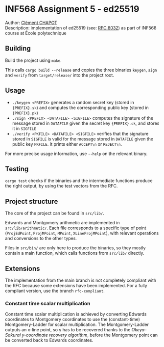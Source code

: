 # INF568 Assignment 5 - ed25519

Author: [Clément CHAPOT](mailto:clement.chapot@polytechnique.edu)<br>
Description: implementation of ed25519 (see: [RFC 8032](https://datatracker.ietf.org/doc/html/rfc8032)) as part of INF568 course at École polytechnique

## Building

Build the project using `make`.

This calls `cargo build --release` and copies the three binaries `keygen`, `sign` and `verify` from `target/release/` into the project root.

## Usage

- `./keygen <PREFIX>` generates a random secret key (stored in `{PREFIX}.sk`) and computes the corresponding public key (stored in `{PREFIX}.pk`)
- `./sign <PREFIX> <DATAFILE> <SIGFILE>` computes the signature of the message stored in `DATAFILE` given the secret key `{PREFIX}.sk`, and stores it in `SIGFILE`
- `./verify <PKFILE> <DATAFILE> <SIGFILE>` verifies that the signature stored in `SIGFILE` is valid for the message stored in `DATAFILE` given the public key `PKFILE`. It prints either `ACCEPT\n` or `REJECT\n`.

For more precise usage information, use `--help` on the relevant binary.

## Testing

`cargo test` checks if the binaries and the intermediate functions produce the right output, by using the test vectors from the RFC.

## Project structure

The core of the project can be found in `src/lib/`.

Edwards and Montgomery arithmetic are implemented in `src/lib/arithmetic/`. Each file corresponds to a specific type of point (`ProjEdPoint`, `ProjMPoint`, `MPoint`, `XLineProjMPoint`), with relevant operations and conversions to the other types.

Files in `src/bin/` are only here to produce the binaries, so they mostly contain a main function, which calls functions from `src/lib/` directly.

## Extensions

The implementation from the main branch is not completely compliant with the RFC because some extensions have been implemented. For a fully compliant version, use the branch `rfc-compliant`.

### Constant time scalar multiplication

Constant time scalar multiplication is achieved by converting Edwards coordinates to Montgomery coordinates to use the (constant-time) Montgomery-Ladder for scalar multiplication. The Montgomery-Ladder outputs an x-line point, so y has to be recovered thanks to the _Okeya–Sakurai y-coordinate recovery algorithm_, before the Montgomery point can be converted back to Edwards coordinates.
